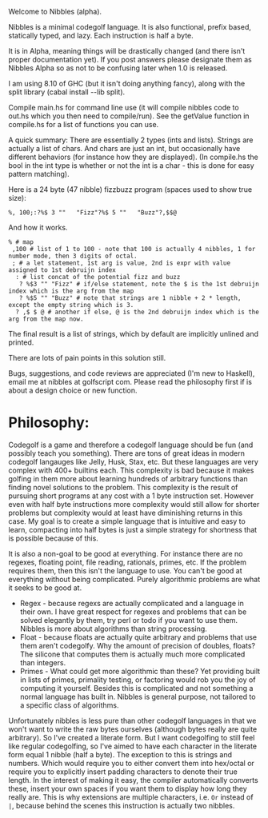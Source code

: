 Welcome to Nibbles (alpha).

Nibbles is a minimal codegolf language. It is also functional, prefix based, statically typed, and lazy. Each instruction is half a byte.

It is in Alpha, meaning things will be drastically changed (and there isn't proper documentation yet). If you post answers please designate them as Nibbles Alpha so as not to be confusing later when 1.0 is released.

I am using 8.10 of GHC (but it isn't doing anything fancy), along with the split library (cabal install --lib split).

Compile main.hs for command line use (it will compile nibbles code to out.hs which you then need to compile/run). See the getValue function in compile.hs for a list of functions you can use.

A quick summary:
There are essentially 2 types (ints and lists). Strings are actually a list of chars. And chars are just an int, but occasionally have different behaviors (for instance how they are displayed). (In compile.hs the bool in the int type is whether or not the int is a char - this is done for easy pattern matching).

Here is a 24 byte (47 nibble) fizzbuzz program (spaces used to show true size):
```
%, 100;:?%$ 3 ""   "Fizz"?%$ 5 ""   "Buzz"?,$$@
```
And how it works.
```
% # map
 ,100 # list of 1 to 100 - note that 100 is actually 4 nibbles, 1 for number mode, then 3 digits of octal.
 ; # a let statement, 1st arg is value, 2nd is expr with value assigned to 1st debruijn index
  : # list concat of the potential fizz and buzz
   ? %$3 "" "Fizz" # if/else statement, note the $ is the 1st debruijn index which is the arg from the map
   ? %$5 "" "Buzz" # note that strings are 1 nibble + 2 * length, except the empty string which is 3.
  ? ,$ $ @ # another if else, @ is the 2nd debruijn index which is the arg from the map now.
```
The final result is a list of strings, which by default are implicitly unlined and printed.

There are lots of pain points in this solution still.

Bugs, suggestions, and code reviews are appreciated (I'm new to Haskell), email me at nibbles at golfscript com. Please read the philosophy first if is about a design choice or new function.

# Philosophy:
Codegolf is a game and therefore a codegolf language should be fun (and possibly teach you something). There are tons of great ideas in modern codegolf langauges like Jelly, Husk, Stax, etc. But these languages are very complex with 400+ builtins each. This complexity is bad because it makes golfing in them more about learning hundreds of arbitrary functions than finding novel solutions to the problem. This complexity is the result of pursuing short programs at any cost with a 1 byte instruction set. However even with half byte instructions more complexity would still allow for shorter problems but complexity would at least have diminishing returns in this case. My goal is to create a simple language that is intuitive and easy to learn, compacting into half bytes is just a simple strategy for shortness that is possible because of this.

It is also a non-goal to be good at everything. For instance there are no regexes, floating point, file reading, rationals, primes, etc. If the problem requires them, then this isn't the language to use. You can't be good at everything without being complicated. Purely algorithmic problems are what it seeks to be good at.

* Regex - because regexs are actually complicated and a language in their own. I have great respect for regexes and problems that can be solved elegantly by them, try perl or todo if you want to use them. Nibbles is more about algorithms than string processing.
* Float - because floats are actually quite arbitrary and problems that use them aren't codegolfy. Why the amount of precision of doubles, floats? The silicone that computes them is actually much more complicated than integers.
* Primes - What could get more algorithmic than these? Yet providing built in lists of primes, primality testing, or factoring would rob you the joy of computing it yourself. Besides this is complicated and not something a normal language has built in. Nibbles is general purpose, not tailored to a specific class of algorithms.

Unfortunately nibbles is less pure than other codegolf languages in that we won't want to write the raw bytes ourselves (although bytes really are quite arbitrary). So I've created a literate form. But I want codegolfing to still feel like regular codegolfing, so I've aimed to have each character in the literate form equal 1 nibble (half a byte). The exception to this is strings and numbers. Which would require you to either convert them into hex/octal or require you to explicitly insert padding characters to denote their true length. In the interest of making it easy, the compiler automatically converts these, insert your own spaces if you want them to display how long they really are. This is why extensions are multiple characters, i.e. `Or` instead of `|`, because behind the scenes this instruction is actually two nibbles.
